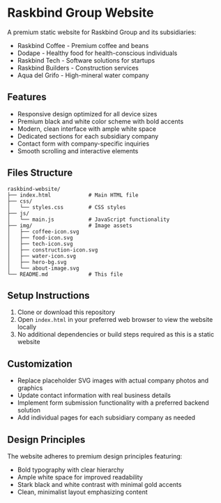 # Raskbind Group Website

A premium static website for Raskbind Group and its subsidiaries:

- Raskbind Coffee - Premium coffee and beans
- Dodape - Healthy food for health-conscious individuals
- Raskbind Tech - Software solutions for startups
- Raskbind Builders - Construction services
- Aqua del Grifo - High-mineral water company

## Features

- Responsive design optimized for all device sizes
- Premium black and white color scheme with bold accents
- Modern, clean interface with ample white space
- Dedicated sections for each subsidiary company
- Contact form with company-specific inquiries
- Smooth scrolling and interactive elements

## Files Structure

```
raskbind-website/
├── index.html            # Main HTML file
├── css/
│   └── styles.css        # CSS styles
├── js/
│   └── main.js           # JavaScript functionality
├── img/                  # Image assets
│   ├── coffee-icon.svg
│   ├── food-icon.svg
│   ├── tech-icon.svg
│   ├── construction-icon.svg
│   ├── water-icon.svg
│   ├── hero-bg.svg
│   └── about-image.svg
└── README.md             # This file
```

## Setup Instructions

1. Clone or download this repository
2. Open `index.html` in your preferred web browser to view the website locally
3. No additional dependencies or build steps required as this is a static website

## Customization

- Replace placeholder SVG images with actual company photos and graphics
- Update contact information with real business details
- Implement form submission functionality with a preferred backend solution
- Add individual pages for each subsidiary company as needed

## Design Principles

The website adheres to premium design principles featuring:

- Bold typography with clear hierarchy
- Ample white space for improved readability
- Stark black and white contrast with minimal gold accents
- Clean, minimalist layout emphasizing content
